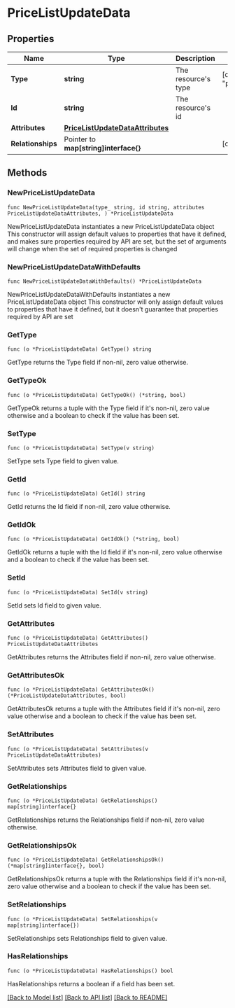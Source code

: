 # PriceListUpdateData

## Properties

Name | Type | Description | Notes
------------ | ------------- | ------------- | -------------
**Type** | **string** | The resource&#39;s type | [default to "price_lists"]
**Id** | **string** | The resource&#39;s id | 
**Attributes** | [**PriceListUpdateDataAttributes**](PriceListUpdateDataAttributes.md) |  | 
**Relationships** | Pointer to **map[string]interface{}** |  | [optional] 

## Methods

### NewPriceListUpdateData

`func NewPriceListUpdateData(type_ string, id string, attributes PriceListUpdateDataAttributes, ) *PriceListUpdateData`

NewPriceListUpdateData instantiates a new PriceListUpdateData object
This constructor will assign default values to properties that have it defined,
and makes sure properties required by API are set, but the set of arguments
will change when the set of required properties is changed

### NewPriceListUpdateDataWithDefaults

`func NewPriceListUpdateDataWithDefaults() *PriceListUpdateData`

NewPriceListUpdateDataWithDefaults instantiates a new PriceListUpdateData object
This constructor will only assign default values to properties that have it defined,
but it doesn't guarantee that properties required by API are set

### GetType

`func (o *PriceListUpdateData) GetType() string`

GetType returns the Type field if non-nil, zero value otherwise.

### GetTypeOk

`func (o *PriceListUpdateData) GetTypeOk() (*string, bool)`

GetTypeOk returns a tuple with the Type field if it's non-nil, zero value otherwise
and a boolean to check if the value has been set.

### SetType

`func (o *PriceListUpdateData) SetType(v string)`

SetType sets Type field to given value.


### GetId

`func (o *PriceListUpdateData) GetId() string`

GetId returns the Id field if non-nil, zero value otherwise.

### GetIdOk

`func (o *PriceListUpdateData) GetIdOk() (*string, bool)`

GetIdOk returns a tuple with the Id field if it's non-nil, zero value otherwise
and a boolean to check if the value has been set.

### SetId

`func (o *PriceListUpdateData) SetId(v string)`

SetId sets Id field to given value.


### GetAttributes

`func (o *PriceListUpdateData) GetAttributes() PriceListUpdateDataAttributes`

GetAttributes returns the Attributes field if non-nil, zero value otherwise.

### GetAttributesOk

`func (o *PriceListUpdateData) GetAttributesOk() (*PriceListUpdateDataAttributes, bool)`

GetAttributesOk returns a tuple with the Attributes field if it's non-nil, zero value otherwise
and a boolean to check if the value has been set.

### SetAttributes

`func (o *PriceListUpdateData) SetAttributes(v PriceListUpdateDataAttributes)`

SetAttributes sets Attributes field to given value.


### GetRelationships

`func (o *PriceListUpdateData) GetRelationships() map[string]interface{}`

GetRelationships returns the Relationships field if non-nil, zero value otherwise.

### GetRelationshipsOk

`func (o *PriceListUpdateData) GetRelationshipsOk() (*map[string]interface{}, bool)`

GetRelationshipsOk returns a tuple with the Relationships field if it's non-nil, zero value otherwise
and a boolean to check if the value has been set.

### SetRelationships

`func (o *PriceListUpdateData) SetRelationships(v map[string]interface{})`

SetRelationships sets Relationships field to given value.

### HasRelationships

`func (o *PriceListUpdateData) HasRelationships() bool`

HasRelationships returns a boolean if a field has been set.


[[Back to Model list]](../README.md#documentation-for-models) [[Back to API list]](../README.md#documentation-for-api-endpoints) [[Back to README]](../README.md)


